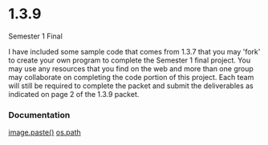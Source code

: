 1.3.9
=====

Semester 1 Final

I have included some sample code that comes from 1.3.7 that you may 'fork' to create your own program to complete the Semester 1 final project.  You may use any resources that you find on the web and more than one group may collaborate on completing the code portion of this project.  Each team will still be required to complete the packet and submit the deliverables as indicated on page 2 of the 1.3.9 packet.

### Documentation ###

[image.paste\(\)](http://effbot.org/imagingbook/image.htm)
[os.path](http://docs.python.org/2/library/os.path.html)